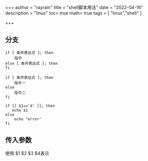 +++
author = "rayrain"
title = "shell脚本用法"
date = "2022-04-16"
description = "linux"
toc= true
math= true
tags = [
    "linux","shell"
]

+++

## 分支

```
if [ 条件表达式 ]; then
    指令
else [ 条件表达式 ]; then
fi
```

```
if [ 条件表达式 ]; then
    指令一
else
    指令二
fi
```

```
if [[ $1=='d' ]]; then
   echo $1
else
    echo "error"
fi

```

## 传入参数

使用 $1 $2 $3 $4表示



